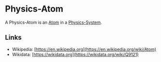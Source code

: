 # Physics-Atom

A Physics-Atom is an [Atom](60101.md) in a [Physics-System](10000068.md).

## Links

- Wikipedia: [https://en.wikipedia.org](https://en.wikipedia.org/wiki/Atom)
- Wikidata: [https://wikidata.org](https://wikidata.org/wiki/Q9121)
